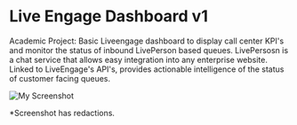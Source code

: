 # Live Engage Dashboard v1

Academic Project:
Basic Liveengage dashboard to display call center KPI's and monitor the status of inbound LivePerson based queues. LivePersosn is a chat service that allows easy integration into any enterprise website. Linked to LiveEngage's API's, provides actionable intelligence of the status of customer facing queues.  

<img src="https://github.com/CodyDeBruin/LeDashboardV1-Vue/blob/master/screenshot.PNG" alt="My Screenshot"/>

*Screenshot has redactions.
